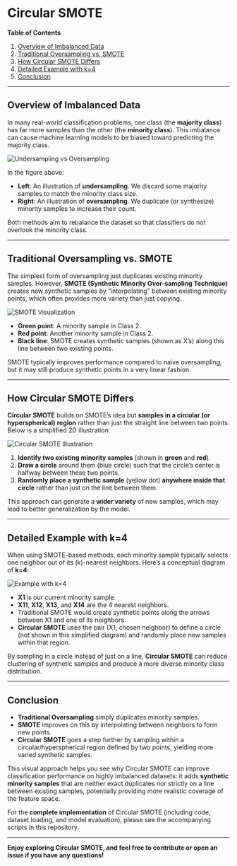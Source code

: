 # Circular SMOTE

**Table of Contents**
1. [Overview of Imbalanced Data](#overview-of-imbalanced-data)
2. [Traditional Oversampling vs. SMOTE](#traditional-oversampling-vs-smote)
3. [How Circular SMOTE Differs](#how-circular-smote-differs)
4. [Detailed Example with k=4](#detailed-example-with-k4)
5. [Conclusion](#conclusion)

---

## Overview of Imbalanced Data

In many real-world classification problems, one class (the **majority class**) has far more samples than the other (the **minority class**). This imbalance can cause machine learning models to be biased toward predicting the majority class.

![Undersampling vs Oversampling](./docs/undersampling_oversampling.png)

In the figure above:
- **Left**: An illustration of **undersampling**. We discard some majority samples to match the minority class size.
- **Right**: An illustration of **oversampling**. We duplicate (or synthesize) minority samples to increase their count.

Both methods aim to rebalance the dataset so that classifiers do not overlook the minority class.

---

## Traditional Oversampling vs. SMOTE

The simplest form of oversampling just duplicates existing minority samples. However, **SMOTE (Synthetic Minority Over-sampling Technique)** creates new synthetic samples by “interpolating” between existing minority points, which often provides more variety than just copying.

![SMOTE Visualization](./docs/smote_visualization.png)

- **Green point**: A minority sample in Class 2.  
- **Red point**: Another minority sample in Class 2.  
- **Black line**: SMOTE creates synthetic samples (shown as X’s) along this line between two existing points.  

SMOTE typically improves performance compared to naive oversampling, but it may still produce synthetic points in a very linear fashion.

---

## How Circular SMOTE Differs

**Circular SMOTE** builds on SMOTE’s idea but **samples in a circular (or hyperspherical) region** rather than just the straight line between two points. Below is a simplified 2D illustration:

![Circular SMOTE Illustration](./docs/circular_smote_circle.png)

1. **Identify two existing minority samples** (shown in **green** and **red**).  
2. **Draw a circle** around them (blue circle) such that the circle’s center is halfway between these two points.  
3. **Randomly place a synthetic sample** (yellow dot) **anywhere inside that circle** rather than just on the line between them.

This approach can generate a **wider variety** of new samples, which may lead to better generalization by the model.

---

## Detailed Example with k=4

When using SMOTE-based methods, each minority sample typically selects one neighbor out of its \(k\)-nearest neighbors. Here’s a conceptual diagram of **k=4**:

![Example with k=4](./docs/example_k4.png)

- **X1** is our current minority sample.
- **X11**, **X12**, **X13**, and **X14** are the 4 nearest neighbors.
- Traditional SMOTE would create synthetic points along the arrows between X1 and one of its neighbors.
- **Circular SMOTE** uses the pair (X1, chosen neighbor) to define a circle (not shown in this simplified diagram) and randomly place new samples within that region.

By sampling in a circle instead of just on a line, **Circular SMOTE** can reduce clustering of synthetic samples and produce a more diverse minority class distribution.

---

## Conclusion

- **Traditional Oversampling** simply duplicates minority samples.  
- **SMOTE** improves on this by interpolating between neighbors to form new points.  
- **Circular SMOTE** goes a step further by sampling within a circular/hyperspherical region defined by two points, yielding more varied synthetic samples.

This visual approach helps you see why Circular SMOTE can improve classification performance on highly imbalanced datasets: it adds **synthetic minority samples** that are neither exact duplicates nor strictly on a line between existing samples, potentially providing more realistic coverage of the feature space.

For the **complete implementation** of Circular SMOTE (including code, dataset loading, and model evaluation), please see the accompanying scripts in this repository.

---

**Enjoy exploring Circular SMOTE, and feel free to contribute or open an issue if you have any questions!**
